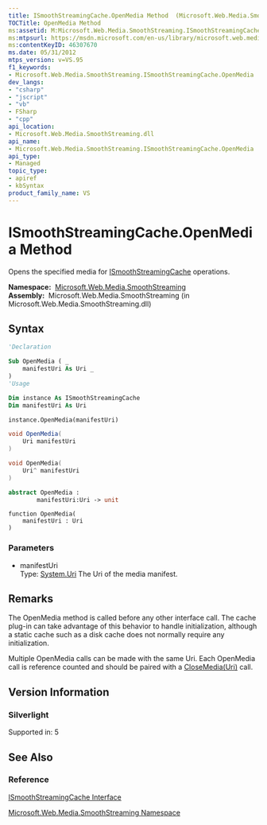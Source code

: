 ```yaml
---
title: ISmoothStreamingCache.OpenMedia Method  (Microsoft.Web.Media.SmoothStreaming)
TOCTitle: OpenMedia Method
ms:assetid: M:Microsoft.Web.Media.SmoothStreaming.ISmoothStreamingCache.OpenMedia(System.Uri)
ms:mtpsurl: https://msdn.microsoft.com/en-us/library/microsoft.web.media.smoothstreaming.ismoothstreamingcache.openmedia(v=VS.95)
ms:contentKeyID: 46307670
ms.date: 05/31/2012
mtps_version: v=VS.95
f1_keywords:
- Microsoft.Web.Media.SmoothStreaming.ISmoothStreamingCache.OpenMedia
dev_langs:
- "csharp"
- "jscript"
- "vb"
- FSharp
- "cpp"
api_location:
- Microsoft.Web.Media.SmoothStreaming.dll
api_name:
- Microsoft.Web.Media.SmoothStreaming.ISmoothStreamingCache.OpenMedia
api_type:
- Managed
topic_type:
- apiref
- kbSyntax
product_family_name: VS
---
```


# ISmoothStreamingCache.OpenMedia Method

Opens the specified media for [ISmoothStreamingCache](ismoothstreamingcache-interface-microsoft-web-media-smoothstreaming_1.md) operations.

**Namespace:**  [Microsoft.Web.Media.SmoothStreaming](microsoft-web-media-smoothstreaming-namespace_1.md)  
**Assembly:**  Microsoft.Web.Media.SmoothStreaming (in Microsoft.Web.Media.SmoothStreaming.dll)

## Syntax

```vb
'Declaration

Sub OpenMedia ( _
    manifestUri As Uri _
)
'Usage

Dim instance As ISmoothStreamingCache
Dim manifestUri As Uri

instance.OpenMedia(manifestUri)
```

```csharp
void OpenMedia(
    Uri manifestUri
)
```

```cpp
void OpenMedia(
    Uri^ manifestUri
)
```

``` fsharp
abstract OpenMedia : 
        manifestUri:Uri -> unit 
```

```jscript
function OpenMedia(
    manifestUri : Uri
)
```

### Parameters

  - manifestUri  
    Type: [System.Uri](https://msdn.microsoft.com/library/txt7706a\(v=vs.95\))  
    The Uri of the media manifest.

## Remarks

The OpenMedia method is called before any other interface call. The cache plug-in can take advantage of this behavior to handle initialization, although a static cache such as a disk cache does not normally require any initialization.

Multiple OpenMedia calls can be made with the same Uri. Each OpenMedia call is reference counted and should be paired with a [CloseMedia(Uri)](ismoothstreamingcache-closemedia-method-microsoft-web-media-smoothstreaming.md) call.

## Version Information

### Silverlight

Supported in: 5  

## See Also

### Reference

[ISmoothStreamingCache Interface](ismoothstreamingcache-interface-microsoft-web-media-smoothstreaming_1.md)

[Microsoft.Web.Media.SmoothStreaming Namespace](microsoft-web-media-smoothstreaming-namespace_1.md)

